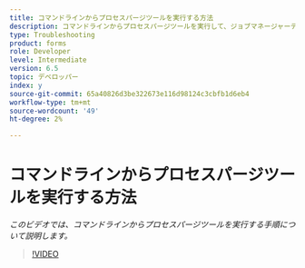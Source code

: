 ```yaml
---
title: コマンドラインからプロセスパージツールを実行する方法
description: コマンドラインからプロセスパージツールを実行して、ジョブマネージャーテーブルからレコードを削除する手順
type: Troubleshooting
product: forms
role: Developer
level: Intermediate
version: 6.5
topic: デベロッパー
index: y
source-git-commit: 65a40826d3be322673e116d98124c3cbfb1d6eb4
workflow-type: tm+mt
source-wordcount: '49'
ht-degree: 2%

---
```



# コマンドラインからプロセスパージツールを実行する方法

*このビデオでは、コマンドラインからプロセスパージツールを実行する手順について説明します。*

>[!VIDEO](https://video.tv.adobe.com/v/335508?quality=9&learn=on)
